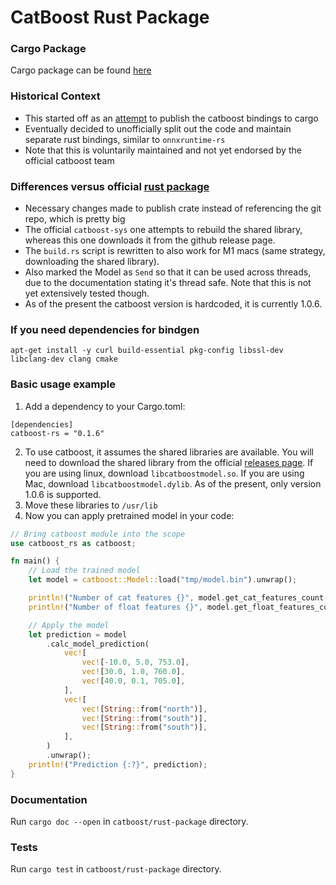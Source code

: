 CatBoost Rust Package
======================
### Cargo Package
Cargo package can be found [here](https://crates.io/crates/catboost-rs)


### Historical Context
* This started off as an [attempt](https://github.com/catboost/catboost/pull/2161) to publish the catboost bindings to cargo
* Eventually decided to unofficially split out the code and maintain separate rust bindings, similar to `onnxruntime-rs`
* Note that this is voluntarily maintained and not yet endorsed by the official catboost team

### Differences versus official [rust package](https://github.com/catboost/catboost/tree/master/catboost/rust-package)
* Necessary changes made to publish crate instead of referencing the git repo, which is pretty big
* The official `catboost-sys` one attempts to rebuild the shared library, whereas this one downloads it from the github release page.
* The `build.rs` script is rewritten to also work for M1 macs (same strategy, downloading the shared library).
* Also marked the Model as `Send` so that it can be used across threads, due to the documentation stating it's thread safe. Note that this is not yet extensively tested though.
* As of the present the catboost version is hardcoded, it is currently 1.0.6.

### If you need dependencies for bindgen
```
apt-get install -y curl build-essential pkg-config libssl-dev libclang-dev clang cmake
```

### Basic usage example
1. Add a dependency to your Cargo.toml:
```
[dependencies]
catboost-rs = "0.1.6"
```
2. To use catboost, it assumes the shared libraries are available. You will need to download the shared library from the official [releases page](https://github.com/catboost/catboost/releases). If you are using linux, download `libcatboostmodel.so`. If you are using Mac, download `libcatboostmodel.dylib`. As of the present, only version 1.0.6 is supported.
3. Move these libraries to `/usr/lib` 
4. Now you can apply pretrained model in your code:
```rust
// Bring catboost module into the scope
use catboost_rs as catboost;

fn main() {
    // Load the trained model
    let model = catboost::Model::load("tmp/model.bin").unwrap();

    println!("Number of cat features {}", model.get_cat_features_count());
    println!("Number of float features {}", model.get_float_features_count());

    // Apply the model
    let prediction = model
        .calc_model_prediction(
            vec![
                vec![-10.0, 5.0, 753.0],
                vec![30.0, 1.0, 760.0],
                vec![40.0, 0.1, 705.0],
            ],
            vec![
                vec![String::from("north")],
                vec![String::from("south")],
                vec![String::from("south")],
            ],
        )
        .unwrap();
    println!("Prediction {:?}", prediction);
}
```

### Documentation
Run `cargo doc --open` in `catboost/rust-package` directory.

### Tests
Run `cargo test` in `catboost/rust-package` directory.
